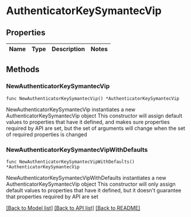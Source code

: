# AuthenticatorKeySymantecVip

## Properties

Name | Type | Description | Notes
------------ | ------------- | ------------- | -------------

## Methods

### NewAuthenticatorKeySymantecVip

`func NewAuthenticatorKeySymantecVip() *AuthenticatorKeySymantecVip`

NewAuthenticatorKeySymantecVip instantiates a new AuthenticatorKeySymantecVip object
This constructor will assign default values to properties that have it defined,
and makes sure properties required by API are set, but the set of arguments
will change when the set of required properties is changed

### NewAuthenticatorKeySymantecVipWithDefaults

`func NewAuthenticatorKeySymantecVipWithDefaults() *AuthenticatorKeySymantecVip`

NewAuthenticatorKeySymantecVipWithDefaults instantiates a new AuthenticatorKeySymantecVip object
This constructor will only assign default values to properties that have it defined,
but it doesn't guarantee that properties required by API are set


[[Back to Model list]](../README.md#documentation-for-models) [[Back to API list]](../README.md#documentation-for-api-endpoints) [[Back to README]](../README.md)


